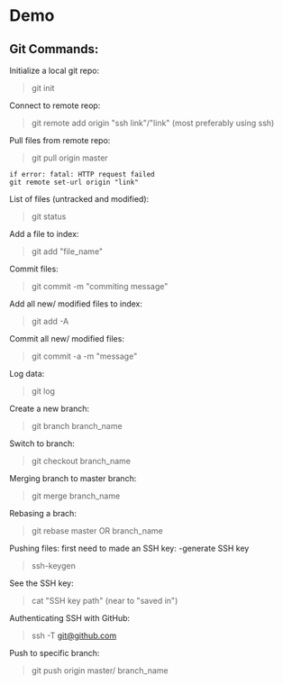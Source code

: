 # Demo
## Git Commands:

Initialize a local git repo:
> git init

Connect to remote reop:
> git remote add origin "ssh link"/"link" (most preferably using ssh)

Pull files from remote repo:
> git pull origin master

	if error: fatal: HTTP request failed
	git remote set-url origin "link"

List of files (untracked and modified):
> git status

Add a file to index:
> git add "file_name"

Commit files:
> git commit -m "commiting message"

Add all new/ modified files to index:
> git add -A

Commit all new/ modified files:
> git commit -a -m "message"

Log data:
> git log

Create a new branch:
> git branch branch_name

Switch to branch:
> git checkout branch_name

Merging branch to master branch:
> git merge branch_name

Rebasing a brach:
> git rebase master OR branch_name

Pushing files: first need to made an SSH key:
-generate SSH key
> ssh-keygen

See the SSH key:
> cat "SSH key path" (near to "saved in")

Authenticating SSH with GitHub:
> ssh -T git@github.com

Push to specific branch:
> git push origin master/ branch_name





